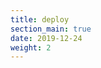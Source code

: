 ```yaml
---
title: deploy
section_main: true
date: 2019-12-24
weight: 2
---
```


<script>
    location.href = "jenkins"
</script>